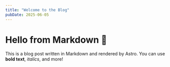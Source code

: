```yaml
---
title: "Welcome to the Blog"
pubDate: 2025-06-05
---
```


# Hello from Markdown 👋

This is a blog post written in Markdown and rendered by Astro. You can use **bold text**, _italics_, and more!
